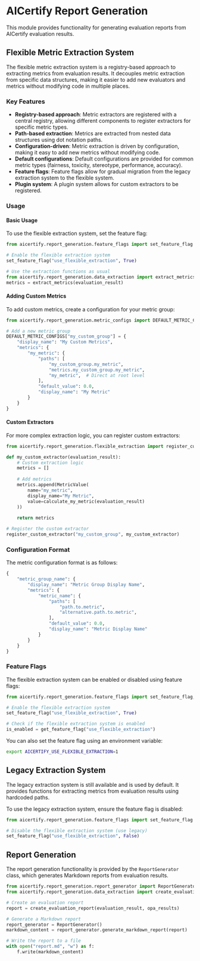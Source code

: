 # AICertify Report Generation

This module provides functionality for generating evaluation reports from AICertify evaluation results.

## Flexible Metric Extraction System

The flexible metric extraction system is a registry-based approach to extracting metrics from evaluation results. It decouples metric extraction from specific data structures, making it easier to add new evaluators and metrics without modifying code in multiple places.

### Key Features

- **Registry-based approach**: Metric extractors are registered with a central registry, allowing different components to register extractors for specific metric types.
- **Path-based extraction**: Metrics are extracted from nested data structures using dot notation paths.
- **Configuration-driven**: Metric extraction is driven by configuration, making it easy to add new metrics without modifying code.
- **Default configurations**: Default configurations are provided for common metric types (fairness, toxicity, stereotype, performance, accuracy).
- **Feature flags**: Feature flags allow for gradual migration from the legacy extraction system to the flexible system.
- **Plugin system**: A plugin system allows for custom extractors to be registered.

### Usage

#### Basic Usage

To use the flexible extraction system, set the feature flag:

```python
from aicertify.report_generation.feature_flags import set_feature_flag

# Enable the flexible extraction system
set_feature_flag("use_flexible_extraction", True)

# Use the extraction functions as usual
from aicertify.report_generation.data_extraction import extract_metrics
metrics = extract_metrics(evaluation_result)
```

#### Adding Custom Metrics

To add custom metrics, create a configuration for your metric group:

```python
from aicertify.report_generation.metric_configs import DEFAULT_METRIC_CONFIGS

# Add a new metric group
DEFAULT_METRIC_CONFIGS["my_custom_group"] = {
    "display_name": "My Custom Metrics",
    "metrics": {
        "my_metric": {
            "paths": [
                "my_custom_group.my_metric",
                "metrics.my_custom_group.my_metric",
                "my_metric",  # Direct at root level
            ],
            "default_value": 0.0,
            "display_name": "My Metric"
        }
    }
}
```

#### Custom Extractors

For more complex extraction logic, you can register custom extractors:

```python
from aicertify.report_generation.flexible_extraction import register_custom_extractor, MetricValue

def my_custom_extractor(evaluation_result):
    # Custom extraction logic
    metrics = []
    
    # Add metrics
    metrics.append(MetricValue(
        name="my_metric",
        display_name="My Metric",
        value=calculate_my_metric(evaluation_result)
    ))
    
    return metrics

# Register the custom extractor
register_custom_extractor("my_custom_group", my_custom_extractor)
```

### Configuration Format

The metric configuration format is as follows:

```python
{
    "metric_group_name": {
        "display_name": "Metric Group Display Name",
        "metrics": {
            "metric_name": {
                "paths": [
                    "path.to.metric",
                    "alternative.path.to.metric",
                ],
                "default_value": 0.0,
                "display_name": "Metric Display Name"
            }
        }
    }
}
```

### Feature Flags

The flexible extraction system can be enabled or disabled using feature flags:

```python
from aicertify.report_generation.feature_flags import set_feature_flag, get_feature_flag

# Enable the flexible extraction system
set_feature_flag("use_flexible_extraction", True)

# Check if the flexible extraction system is enabled
is_enabled = get_feature_flag("use_flexible_extraction")
```

You can also set the feature flag using an environment variable:

```bash
export AICERTIFY_USE_FLEXIBLE_EXTRACTION=1
```

## Legacy Extraction System

The legacy extraction system is still available and is used by default. It provides functions for extracting metrics from evaluation results using hardcoded paths.

To use the legacy extraction system, ensure the feature flag is disabled:

```python
from aicertify.report_generation.feature_flags import set_feature_flag

# Disable the flexible extraction system (use legacy)
set_feature_flag("use_flexible_extraction", False)
```

## Report Generation

The report generation functionality is provided by the `ReportGenerator` class, which generates Markdown reports from evaluation results.

```python
from aicertify.report_generation.report_generator import ReportGenerator
from aicertify.report_generation.data_extraction import create_evaluation_report

# Create an evaluation report
report = create_evaluation_report(evaluation_result, opa_results)

# Generate a Markdown report
report_generator = ReportGenerator()
markdown_content = report_generator.generate_markdown_report(report)

# Write the report to a file
with open("report.md", "w") as f:
    f.write(markdown_content)
``` 